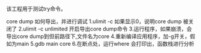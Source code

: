 该工程用于测试try命令。

core dump 如何导出，并进行调试
1.ulimit -c 如果显示0，说明core dump 被关闭了
2.ulimit -c unlimited 开启导出core dump命令
3.运行程序，如果崩溃，会导出core dump到但前路径下,文件名为core
4.重新编译应用程序，加-g开关，假如为main
5.gdb main core
6.在断点处，运行where 会打印出，函数栈进行分析

